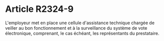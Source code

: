# Article R2324-9

  
L'employeur met en place une cellule d'assistance technique chargée de veiller au bon fonctionnement et à la surveillance du système de vote électronique, comprenant, le cas échéant, les représentants du prestataire.